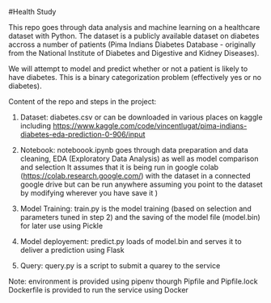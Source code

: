 #Health Study

This repo goes through data analysis and machine learning on a healthcare dataset with Python.
The dataset is a publicly available dataset on diabetes accross a number of patients (Pima Indians Diabetes Database - originally from the National Institute of Diabetes and Digestive and Kidney Diseases).

We will attempt to model and predict whether or not a patient is likely to have diabetes. This is a binary categorization problem (effectively yes or no diabetes).

Content of the repo and steps in the project:

1. Dataset:
diabetes.csv
or can be downloaded in various places on kaggle including
https://www.kaggle.com/code/vincentlugat/pima-indians-diabetes-eda-prediction-0-906/input

2. Notebook:
noteboook.ipynb goes through data preparation and data cleaning, EDA (Exploratory Data Analysis) as well as model comparison and selection
It assumes that it is being run in google colab (https://colab.research.google.com/) with the dataset in a connected google drive but can be run anywhere assuming you point to the dataset by modifying wherever you have save it )

3. Model Training:
train.py is the model training (based on selection and parameters tuned in step 2) and the saving of the model file (model.bin) for later use using Pickle

4. Model deployement:
predict.py loads of model.bin and serves it to deliver a prediction using Flask

5. Query:
query.py is a script to submit a quarey to the service

Note: environment is provided using pipenv thourgh Pipfile and Pipfile.lock
Dockerfile is provided to run the service using Docker